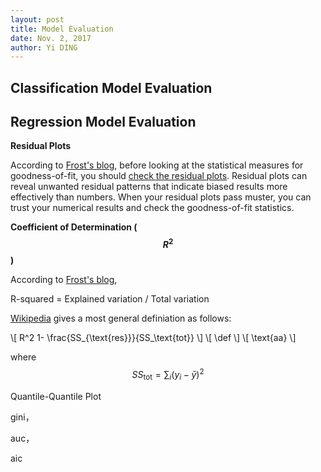 ```yaml
--- 
layout: post
title: Model Evaluation
date: Nov. 2, 2017
author: Yi DING
---
```


[comment]: # (This posts summarize the methods for evaluation machine learning models)

## Classification Model Evaluation

## Regression Model Evaluation

**Residual Plots**

According to [Frost's blog](http://blog.minitab.com/blog/adventures-in-statistics-2/regression-analysis-how-do-i-interpret-r-squared-and-assess-the-goodness-of-fit), before looking at the statistical measures for goodness-of-fit, you should [check the residual plots](http://blog.minitab.com/blog/adventures-in-statistics-2/why-you-need-to-check-your-residual-plots-for-regression-analysis). Residual plots can reveal unwanted residual patterns that indicate biased results more effectively than numbers. When your residual plots pass muster, you can trust your numerical results and check the goodness-of-fit statistics.

**Coefficient of Determination ($$R^2$$)**

According to [Frost's blog](http://blog.minitab.com/blog/adventures-in-statistics-2/regression-analysis-how-do-i-interpret-r-squared-and-assess-the-goodness-of-fit), 

R-squared = Explained variation / Total variation

[Wikipedia](https://en.wikipedia.org/wiki/Coefficient_of_determination) gives a most general definiation as follows:

\\[ R^2 1- \frac{SS_{\text{res}}}{SS_\text{tot}} \\]
\\[ \def \\]
\\[ \text{aa} \\]

where $$SS_\text{tot} = \sum_i (y_i - \bar y)^2$$ 


Quantile-Quantile Plot

gini，

auc，

aic